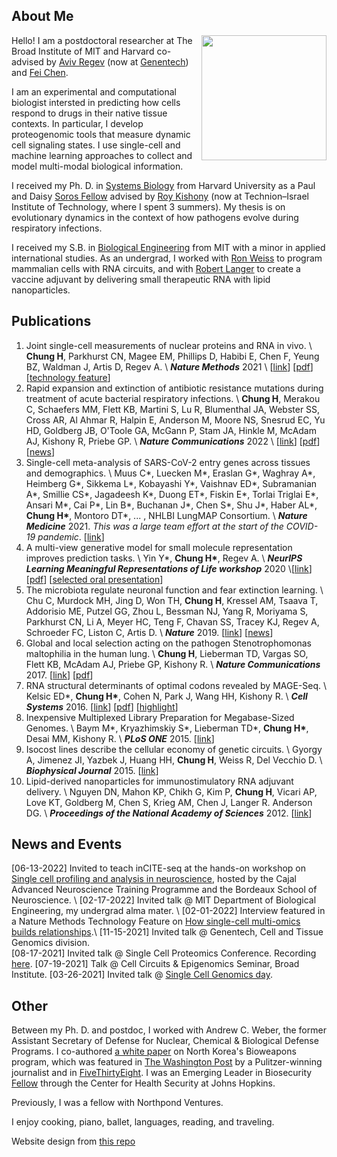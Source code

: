 ## About Me 

<img class="profile-picture" src="profile.jpg" style="float: right;" align="right" width="200">

Hello! I am a postdoctoral researcher at The Broad Institute of MIT and Harvard co-advised by [Aviv Regev](https://www.broadinstitute.org/bios/aviv-regev) (now at [Genentech](https://www.gene.com/scientists/our-scientists/aviv-regev)) and [Fei Chen](https://www.insitubiology.org/people). 

I am an experimental and computational biologist intersted in predicting how cells respond to drugs in their native tissue contexts. In particular, I develop proteogenomic tools that measure dynamic cell signaling states. I use single-cell and machine learning approaches to collect and model multi-modal biological information.

I received my Ph. D. in [Systems Biology](https://ssqbiophd.hms.harvard.edu/) from Harvard University as a Paul and Daisy [Soros Fellow](https://www.pdsoros.org/meet-the-fellows/hattie-chung) advised by [Roy Kishony](https://kishony.technion.ac.il/) (now at Technion–Israel Institute of Technology, where I spent 3 summers). My thesis is on evolutionary dynamics in the context of how pathogens evolve during respiratory infections. 

I received my S.B. in [Biological Engineering](https://be.mit.edu/) from MIT with a minor in applied international studies. As an undergrad, I worked with [Ron Weiss](https://be.mit.edu/directory/ron-weiss) to program mammalian cells with RNA circuits, and with [Robert Langer](https://langerlab.mit.edu/) to create a vaccine adjuvant by delivering small therapeutic RNA with lipid nanoparticles. 

## Publications

1. Joint single-cell measurements of nuclear proteins and RNA in vivo. \\ **Chung H**, Parkhurst CN, Magee EM, Phillips D, Habibi E, Chen F, Yeung BZ, Waldman J, Artis D, Regev A. \\ ***Nature Methods*** 2021 \\ [[link](https://www.nature.com/articles/s41592-021-01278-1)] [[pdf](pdfs/inCITEseq.pdf)] [[technology feature](https://www.nature.com/articles/s41592-022-01392-8)]
2. Rapid expansion and extinction of antibiotic resistance mutations during treatment of acute bacterial respiratory infections. \\ **Chung H**, Merakou C, Schaefers MM, Flett KB, Martini S, Lu R, Blumenthal JA, Webster SS, Cross AR, Al Ahmar R, Halpin E, Anderson M, Moore NS, Snesrud EC, Yu HD, Goldberg JB, O'Toole GA, McGann P, Stam JA, Hinkle M, McAdam AJ, Kishony R, Priebe GP. \\ ***Nature Communications*** 2022 \\ [[link](https://www.nature.com/articles/s41467-022-28188-w)] [[pdf](pdfs/acute.pdf)] [[news](https://answers.childrenshospital.org/genomic-surveillance-bacteria/)]
3. Single-cell meta-analysis of SARS-CoV-2 entry genes across tissues and demographics. \\ Muus C\*, Luecken M\*, Eraslan G\*, Waghray A\*, Heimberg G\*, Sikkema L\*, Kobayashi Y\*, Vaishnav ED\*, Subramanian A\*, Smillie CS\*, Jagadeesh K\*, Duong ET\*, Fiskin E\*, Torlai Triglai E\*, Ansari M\*, Cai P\*, Lin B\*, Buchanan J\*, Chen S\*, Shu J\*, Haber AL\*, **Chung H\***, Montoro DT\*, ... , NHLBI LungMAP Consortium. \\ ***Nature Medicine*** 2021. *This was a large team effort at the start of the COVID-19 pandemic*. [[link](https://www.nature.com/articles/s41591-020-01227-z)]
4. A multi-view generative model for small molecule representation improves prediction tasks. \\ Yin Y\*, **Chung H\***, Regev A. \\ ***NeurIPS Learning Meaningful Representations of Life workshop*** 2020 \\[[link](https://drive.google.com/file/d/1LlHTQ307MGxHsJbRDIJrEGPLRCBvbk0P/preview)] [[pdf](pdfs/multiviewVAE.pdf)] [[selected oral presentation](https://slideslive.com/38942737/a-multiview-generative-model-for-molecular-representation-improves-prediction-tasks)]
5. The microbiota regulate neuronal function and fear extinction learning. \\ Chu C, Murdock MH, Jing D, Won TH, **Chung H**, Kressel AM, Tsaava T, Addorisio ME, Putzel GG, Zhou L, Bessman NJ, Yang R, Moriyama S, Parkhurst CN, Li A, Meyer HC, Teng F, Chavan SS, Tracey KJ, Regev A, Schroeder FC, Liston C, Artis D. \\ ***Nature*** 2019. [[link](https://www.nature.com/articles/s41586-019-1644-y)] [[news](https://www.nature.com/articles/d41586-019-03114-1)]
6. Global and local selection acting on the pathogen Stenotrophomonas maltophilia in the human lung. \\ **Chung H**, Lieberman TD, Vargas SO, Flett KB, McAdam AJ, Priebe GP, Kishony R. \\ ***Nature Communications*** 2017. [[link](https://www.nature.com/articles/ncomms14078)] [[pdf](pdfs/steno_lung.pdf)]
7. RNA structural determinants of optimal codons revealed by MAGE-Seq. \\ Kelsic ED\*, **Chung H\***, Cohen N, Park J, Wang HH, Kishony R. \\ ***Cell Systems*** 2016. [[link](https://www.sciencedirect.com/science/article/pii/S2405471216303684)] [[pdf](pdfs/codon_bias.pdf)] [[highlight](https://www.sciencedirect.com/science/article/pii/S2405471217300042)]
8. Inexpensive Multiplexed Library Preparation for Megabase-Sized Genomes. \\ Baym M\*, Kryazhimskiy S\*, Lieberman TD\*, **Chung H\***, Desai MM, Kishony R. \\ ***PLoS ONE*** 2015. [[link](https://journals.plos.org/plosone/article?id=10.1371/journal.pone.0128036)]
9. Isocost lines describe the cellular economy of genetic circuits. \\ Gyorgy A, Jimenez JI, Yazbek J, Huang HH, **Chung H**, Weiss R, Del Vecchio D. \\ ***Biophysical Journal*** 2015. [[link](https://www.sciencedirect.com/science/article/pii/S0006349515006177)]
10. Lipid-derived nanoparticles for immunostimulatory RNA adjuvant delivery. \\ Nguyen DN, Mahon KP, Chikh G, Kim P, **Chung H**, Vicari AP, Love KT, Goldberg M, Chen S, Krieg AM, Chen J, Langer R. Anderson DG. \\ ***Proceedings of the National Academy of Sciences*** 2012. [[link](https://www.pnas.org/doi/abs/10.1073/pnas.1121423109)]


## News and Events
[06-13-2022] Invited to teach inCITE-seq at the hands-on workshop on [Single cell profiling and analysis in neuroscience](http://cajal-training.org/on-site/scpan/), hosted by the Cajal Advanced Neuroscience Training Programme and the Bordeaux School of Neuroscience. \\
[02-17-2022] Invited talk @ MIT Department of Biological Engineering, my undergrad alma mater. \\
[02-01-2022] Interview featured in a Nature Methods Technology Feature on [How single-cell multi-omics builds relationships](https://www.nature.com/articles/s41592-022-01392-8).\\
[11-15-2021] Invited talk @ Genentech, Cell and Tissue Genomics division.  
[08-17-2021] Invited talk @ Single Cell Proteomics Conference. Recording [here](https://www.youtube.com/watch?v=gvAb5Q0abYo).
[07-19-2021] Talk @ Cell Circuits & Epigenomics Seminar, Broad Institute. 
[03-26-2021] Invited talk @ [Single Cell Genomics day](https://satijalab.org/scgd21/).


## Other
Between my Ph. D. and postdoc, I worked with Andrew C. Weber, the former Assistant Secretary of Defense for Nuclear, Chemical & Biological Defense Programs. I co-authored [a white paper](https://www.belfercenter.org/publication/north-koreas-biological-weapons-program-known-and-unknown) on North Korea's Bioweapons program, which was featured in [The Washington Post](https://www.washingtonpost.com/world/national-security/microbes-by-the-ton-officials-see-weapons-threat-as-north-korea-gains-biotech-expertise/2017/12/10/9b9d5f9e-d5f0-11e7-95bf-df7c19270879_story.html) by a Pulitzer-winning journalist and in [FiveThirtyEight](https://fivethirtyeight.com/features/north-koreas-nukes-may-not-be-its-biggest-threat/). I was an Emerging Leader in Biosecurity [Fellow](https://www.centerforhealthsecurity.org/our-work/emergingbioleaders/class-of-2018.html) through the Center for Health Security at Johns Hopkins. 

Previously, I was a fellow with Northpond Ventures. 

I enjoy cooking, piano, ballet, languages, reading, and traveling. 

Website design from [this repo](https://github.com/ankitsultana/researcher)
